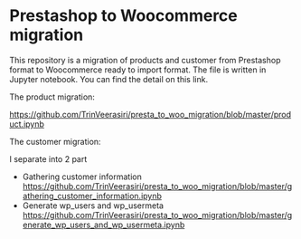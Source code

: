 # Prestashop to Woocommerce migration
This repository is a migration of products and customer from Prestashop format to Woocommerce ready to import format. The file is written in Jupyter notebook. You can find the detail on this link.

The product migration:

https://github.com/TrinVeerasiri/presta_to_woo_migration/blob/master/product.ipynb


The customer migration:

I separate into 2 part
- Gathering customer information
  https://github.com/TrinVeerasiri/presta_to_woo_migration/blob/master/gathering_customer_information.ipynb
- Generate wp_users and wp_usermeta
  https://github.com/TrinVeerasiri/presta_to_woo_migration/blob/master/generate_wp_users_and_wp_usermeta.ipynb

